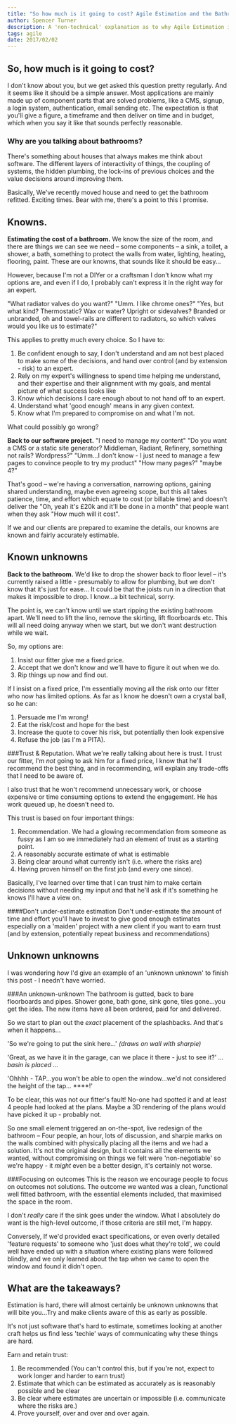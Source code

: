 ```yaml
---
title: "So how much is it going to cost? Agile Estimation and the Bathroom tap..."
author: Spencer Turner
description: A 'non-technical' explanation as to why Agile Estimation is hard.
tags: agile
date: 2017/02/02
---
```


## So, how much is it going to cost?
I don't know about you, but we get asked this question pretty regularly. And it seems like it should be a simple answer. Most applications are mainly made up of component parts that are solved problems, like a CMS, signup, a login system, authentication, email sending etc. The expectation is that you'll give a figure, a timeframe and then deliver on time and in budget, which when you say it like that sounds perfectly reasonable.

### Why are you talking about bathrooms?
There's something about houses that always makes me think about software. The different layers of interactivity of things, the coupling of systems, the hidden plumbing, the lock-ins of previous choices and the value decisions around improving them.

Basically, We've recently moved house and need to get the bathroom refitted. Exciting times. Bear with me, there's a point to this I promise.

## Knowns.
**Estimating the cost of a bathroom.**
We know the size of the room, and there are things we can see we need – some components – a sink, a toilet, a shower, a bath, something to protect the walls from water, lighting, heating, flooring, paint. These are our knowns, that sounds like it should be easy...

However, because I'm not a DIYer or a craftsman I don't know what my options are, and even if I do, I probably can't express it in the right way for an expert.

"What radiator valves do you want?"
"Umm. I like chrome ones?"
"Yes, but what kind? Thermostatic? Wax or water? Upright or sidevalves? Branded or unbranded, oh and towel-rails are different to radiators, so which valves would you like us to estimate?"

This applies to pretty much every choice. So I have to:

1. Be confident enough to say, I don't understand and am not best placed to make some of the decisions, and hand over control (and by extension - risk) to an expert.
1. Rely on my expert's willingness to spend time helping me understand, and their expertise and their alignnment with my goals, and mental picture of what success looks like
1. Know which decisions I care enough about to not hand off to an expert.
1. Understand what 'good enough' means in any given context.
1. Know what I'm prepared to compromise on and what I'm not.

What could possibly go wrong?

**Back to our software project.**
"I need to manage my content"
"Do you want a CMS or a static site generator? Middleman, Radiant, Refinery, something not rails? Wordpress?"
"Umm...I don't know - I just need to manage a few pages to convince people to try my product"
"How many pages?"
"maybe 4?"

That's good – we're having a conversation, narrowing options, gaining shared understanding, maybe even agreeing scope, but this all takes patience, time, and effort which equate to cost (or billable time) and doesn't deliver the "Oh, yeah it's £20k and it'll be done in a month" that people want when they ask "How much will it cost".

If we and our clients are prepared to examine the details, our knowns are known and fairly accurately estimable.

## Known unknowns

**Back to the bathroom.**
We'd like to drop the shower back to floor level – it's currently raised a little - presumably to allow for plumbing, but we don't know that it's just for ease... It could be that the joists run in a direction that makes it impossible to drop. I know...a bit technical, sorry.

The point is, we can't know until we start ripping the existing bathroom apart. We'll need to lift the lino, remove the skirting, lift floorboards etc. This will all need doing anyway when we start, but we don't want destruction while we wait.

So, my options are:

1. Insist our fitter give me a fixed price.
1. Accept that we don't know and we'll have to figure it out when we do.
1. Rip things up now and find out.

If I insist on a fixed price, I'm essentially moving all the risk onto our fitter who now has limited options. As far as I know he doesn't own a crystal ball, so he can:

1. Persuade me I'm wrong!
1. Eat the risk/cost and hope for the best
1. Increase the quote to cover his risk, but potentially then look expensive
1. Refuse the job (as I'm a PITA).

###Trust & Reputation.
What we're really talking about here is trust. I trust our fitter, I'm _not_ going to ask him for a fixed price, I know that he'll recommend the best thing, and in recommending, will explain any trade-offs that I need to be aware of.

I also trust that he won't recommend unnecessary work, or choose expensive or time consuming options to extend the engagement. He has work queued up, he doesn't need to.

This trust is based on four important things:

1. Recommendation. We had a glowing recommendation from someone as fussy as I am so we immediately had an element of trust as a starting point.
1. A reasonably accurate estimate of what is estimable
1. Being clear around what currently isn't (i.e. where the risks are)
1. Having proven himself on the first job (and every one since).

Basically, I've learned over time that I can trust him to make certain decisions without needing my input and that he'll ask if it's something he knows I'll have a view on.

####Don't under-estimate estimation
Don't under-estimate the amount of time and effort you'll have to invest to give good enough estimates especially on a 'maiden' project with a new client if you want to earn trust (and by extension, potentially repeat business and recommendations)

## Unknown unknowns
I was wondering _how_ I'd give an example of an 'unknown unknown' to finish this post - I needn't have worried.

###An unknown-unknown
The bathroom is gutted, back to bare floorboards and pipes. Shower gone, bath gone, sink gone, tiles gone...you get the idea. The new items have all been ordered, paid for and delivered.

So we start to plan out the _exact_ placement of the splashbacks. And that's when it happens...

'So we're going to put the sink here...'
_(draws on wall with sharpie)_

'Great, as we have it in the garage, can we place it there - just to see it?'
_... basin is placed ..._

'Ohhhh - TAP...you won't be able to open the window...we'd not considered the height of the tap... ****!'

To be clear, this was not our fitter's fault! No-one had spotted it and at least 4 people had looked at the plans. Maybe a 3D rendering of the plans would have picked it up - probably not.

So one small element triggered an on-the-spot, live redesign of the bathroom – Four people, an hour, lots of discussion, and sharpie marks on the walls combined with physically placing all the items and we had a solution. It's not the original design, but it contains all the elements we wanted, without compromising on things we felt were 'non-negotiable' so we're happy - it _might_ even be a better design, it's certainly not worse.

###Focusing on outcomes
This is the reason we encourage people to focus on outcomes not solutions. The outcome we wanted was a clean, functional well fitted bathroom, with the essential elements included, that maximised the space in the room.

I don't _really_ care if the sink goes under the window. What I absolutely do want is the high-level outcome, if those criteria are still met, I'm happy.

Conversely, If we'd provided exact specifications, or even overly detailed 'feature requests' to someone who 'just does what they're told', we could well have ended up with a situation where existing plans were followed blindly, and we only learned about the tap when we came to open the window and found it didn't open.

## What are the takeaways?
Estimation is hard, there will almost certainly be unknown unknowns that will bite you...Try and make clients aware of this as early as possible.

It's not just software that's hard to estimate, sometimes looking at another craft helps us find less 'techie' ways of communicating why these things are hard.

Earn and retain trust:

1. Be recommended (You can't control this, but if you're not, expect to work longer and harder to earn trust)
1. Estimate that which can be estimated as accurately as is reasonably possible and be clear
1. Be clear where estimates are uncertain or impossible (i.e. communicate where the risks are.)
1. Prove yourself, over and over and over again.
